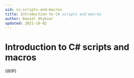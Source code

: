 ```yaml
---
uid: cs-scripts-and-macros
title: Introduction to C# scripts and macros
author: Daniel Otykier
updated: 2021-10-02
---
```

# Introduction to C# scripts and macros
(WIP)